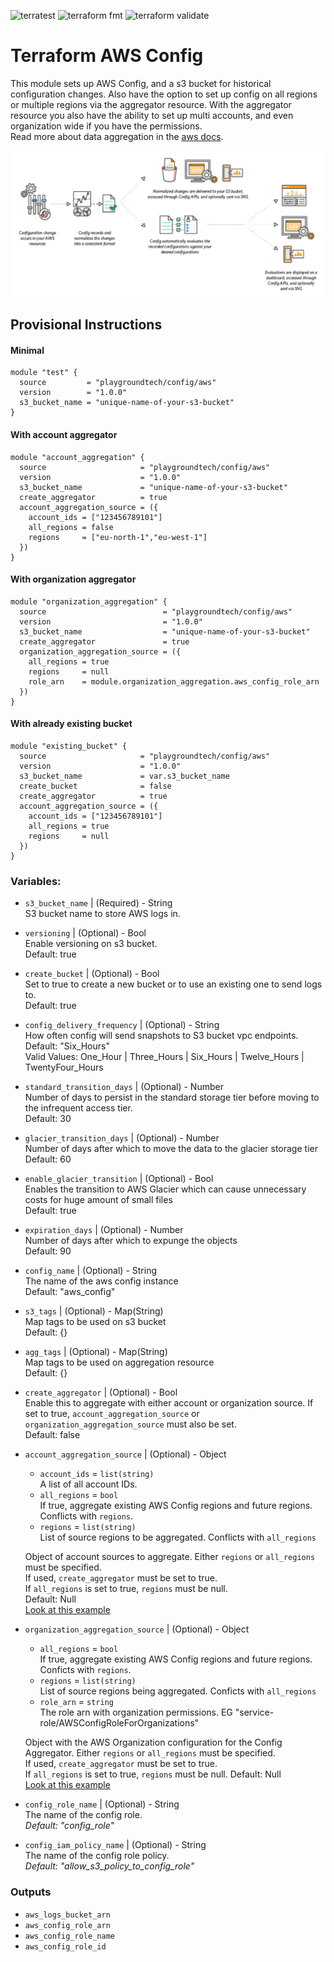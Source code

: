 ![terratest](https://github.com/playgroundcloud/terraform-aws-config/workflows/terratest/badge.svg)
![terraform fmt](https://github.com/playgroundcloud/terraform-aws-config/workflows/terraform-fmt/badge.svg)
![terraform validate](https://github.com/playgroundcloud/terraform-aws-config/workflows/terraform-validate/badge.svg)
# Terraform AWS Config

This module sets up AWS Config, and a s3 bucket for historical configuration changes.
Also have the option to set up config on all regions or multiple regions via the aggregator resource.
With the aggregator resource you also have the ability to set up multi accounts, and even organization wide if you have the permissions.  
Read more about data aggregation in the [aws docs](https://docs.aws.amazon.com/config/latest/developerguide/aggregate-data.html).

![image](./test/picture/config.png)

## Provisional Instructions

#### Minimal

```hcl
module "test" {
  source         = "playgroundtech/config/aws"
  version        = "1.0.0"
  s3_bucket_name = "unique-name-of-your-s3-bucket"
}
```

#### With account aggregator

```hcl
module "account_aggregation" {
  source                     = "playgroundtech/config/aws"
  version                    = "1.0.0"
  s3_bucket_name             = "unique-name-of-your-s3-bucket"
  create_aggregator          = true
  account_aggregation_source = ({
    account_ids = ["123456789101"]
    all_regions = false
    regions     = ["eu-north-1","eu-west-1"]
  })
}

```

#### With organization aggregator

```hcl
module "organization_aggregation" {
  source                          = "playgroundtech/config/aws"
  version                         = "1.0.0"
  s3_bucket_name                  = "unique-name-of-your-s3-bucket"
  create_aggregator               = true
  organization_aggregation_source = ({
    all_regions = true
    regions     = null
    role_arn    = module.organization_aggregation.aws_config_role_arn
  })
}

```
#### With already existing bucket

```hcl
module "existing_bucket" {
  source                     = "playgroundtech/config/aws"
  version                    = "1.0.0"
  s3_bucket_name             = var.s3_bucket_name
  create_bucket              = false
  create_aggregator          = true
  account_aggregation_source = ({
    account_ids = ["123456789101"]
    all_regions = true
    regions     = null
  })
}

```

### Variables:

- `s3_bucket_name` | (Required) - String  
  S3 bucket name to store AWS logs in.

- `versioning` | (Optional) - Bool  
  Enable versioning on s3 bucket.  
  Default: true

- `create_bucket` | (Optional) - Bool  
  Set to true to create a new bucket or to use an existing one to send logs to.  
  Default: true

- `config_delivery_frequency` | (Optional) - String  
  How often config will send snapshots to S3 bucket vpc endpoints.  
  Default: "Six_Hours"  
  Valid Values: One_Hour | Three_Hours | Six_Hours | Twelve_Hours | TwentyFour_Hours

- `standard_transition_days` | (Optional) - Number  
  Number of days to persist in the standard storage tier before moving to the infrequent access tier.  
  Default: 30

- `glacier_transition_days` | (Optional) - Number  
  Number of days after which to move the data to the glacier storage tier  
  Default: 60

- `enable_glacier_transition` | (Optional) - Bool  
  Enables the transition to AWS Glacier which can cause unnecessary costs for huge amount of small files  
  Default: true

- `expiration_days` | (Optional) - Number  
  Number of days after which to expunge the objects  
  Default: 90

- `config_name` | (Optional) - String  
  The name of the aws config instance  
  Default: "aws_config"

- `s3_tags` | (Optional) - Map(String)  
  Map tags to be used on s3 bucket  
  Default: {}

- `agg_tags` | (Optional) - Map(String)  
  Map tags to be used on aggregation resource  
  Default: {}

- `create_aggregator` | (Optional) - Bool  
  Enable this to aggregate with either account or organization source. If set to true, `account_aggregation_source` or `organization_aggregation_source` must also be set.  
  Default: false

- `account_aggregation_source` | (Optional) - Object

  - `account_ids` = `list(string)`   
    A list of all account IDs.  
  - `all_regions` = `bool`  
    If true, aggregate existing AWS Config regions and future regions. Conflicts with `regions`.  
  - `regions` = `list(string)`  
    List of source regions to be aggregated. Conflicts with `all_regions`    

  Object of account sources to aggregate. Either `regions` or `all_regions` must be specified.  
  If used, `create_aggregator` must be set to true.  
  If `all_regions` is set to true, `regions` must be null.    
  Default: Null  
  [Look at this example](./test/example_account_aggregation/main.tf)

- `organization_aggregation_source` | (Optional) - Object

  - `all_regions` = `bool`  
    If true, aggregate existing AWS Config regions and future regions. Conficts with `regions`.
  - `regions` = `list(string)`  
    List of source regions being aggregated. Conficts with `all_regions`
  - `role_arn` = `string`   
    The role arn with organization permissions.
    EG "service-role/AWSConfigRoleForOrganizations"

  Object with the AWS Organization configuration for the Config Aggregator. Either `regions` or `all_regions` must be specified.  
  If used, `create_aggregator` must be set to true.   
  If `all_regions` is set to true, `regions` must be null.
  Default: Null  
  [Look at this example](./test/example_organization_aggregation/main.tf)  
  
  
- `config_role_name` | (Optional) - String  
  The name of the config role.  
  _Default: "config_role"_

- `config_iam_policy_name` | (Optional) - String  
  The name of the config role policy.  
  _Default: "allow_s3_policy_to_config_role"_
  
### Outputs

- `aws_logs_bucket_arn`
- `aws_config_role_arn`
- `aws_config_role_name`
- `aws_config_role_id`
